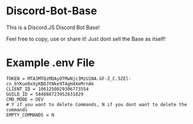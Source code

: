 # Discord-Bot-Base
This is a Discord.JS Discord Bot Base!

Feel free to copy, use or share it! Just dont sell the Base as itself!

# Example .env File
```
TOKEN = MTA3MTQzMDAyOTMwNjc3MzU1NA.GF-Z_C.5ZEl-cn_bYKue0xXyKBDJtNke9TAgH4XeMrnAk
CLIENT_ID = 1061250029306773554
GUILD_ID = 584088723952631829
CMD_MODE = DEV
# Y if you want to delete Commands, N if you dont want to delete the commands
EMPTY_COMMANDS = N
```
